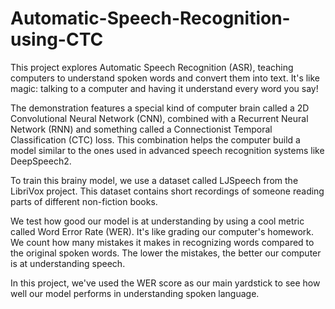 # Automatic-Speech-Recognition-using-CTC




This project explores Automatic Speech Recognition (ASR), teaching computers to understand spoken words and convert them into text. It's like magic: talking to a computer and having it understand every word you say!

The demonstration features a special kind of computer brain called a 2D Convolutional Neural Network (CNN), combined with a Recurrent Neural Network (RNN) and something called a Connectionist Temporal Classification (CTC) loss. This combination helps the computer build a model similar to the ones used in advanced speech recognition systems like DeepSpeech2.

To train this brainy model, we use a dataset called LJSpeech from the LibriVox project. This dataset contains short recordings of someone reading parts of different non-fiction books.

We test how good our model is at understanding by using a cool metric called Word Error Rate (WER). It's like grading our computer's homework. We count how many mistakes it makes in recognizing words compared to the original spoken words. The lower the mistakes, the better our computer is at understanding speech.

In this project, we've used the WER score as our main yardstick to see how well our model performs in understanding spoken language.


